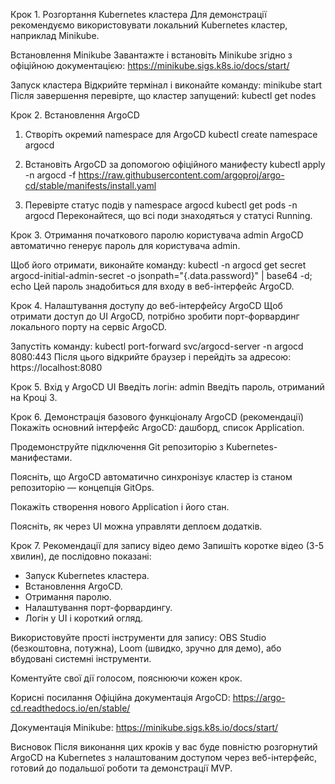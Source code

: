 Крок 1. Розгортання Kubernetes кластера
Для демонстрації рекомендуємо використовувати локальний Kubernetes кластер, наприклад Minikube.

Встановлення Minikube
Завантажте і встановіть Minikube згідно з офіційною документацією:
https://minikube.sigs.k8s.io/docs/start/

Запуск кластера
Відкрийте термінал і виконайте команду:
minikube start
Після завершення перевірте, що кластер запущений:
kubectl get nodes

Крок 2. Встановлення ArgoCD
1. Створіть окремий namespace для ArgoCD
kubectl create namespace argocd

3. Встановіть ArgoCD за допомогою офіційного манифесту
kubectl apply -n argocd -f https://raw.githubusercontent.com/argoproj/argo-cd/stable/manifests/install.yaml

5. Перевірте статус подів у namespace argocd
kubectl get pods -n argocd
Переконайтеся, що всі поди знаходяться у статусі Running.

Крок 3. Отримання початкового паролю користувача admin
ArgoCD автоматично генерує пароль для користувача admin.

Щоб його отримати, виконайте команду:
kubectl -n argocd get secret argocd-initial-admin-secret -o jsonpath="{.data.password}" | base64 -d; echo
Цей пароль знадобиться для входу в веб-інтерфейс ArgoCD.

Крок 4. Налаштування доступу до веб-інтерфейсу ArgoCD
Щоб отримати доступ до UI ArgoCD, потрібно зробити порт-форвардинг локального порту на сервіс ArgoCD.

Запустіть команду:
kubectl port-forward svc/argocd-server -n argocd 8080:443
Після цього відкрийте браузер і перейдіть за адресою:
https://localhost:8080

Крок 5. Вхід у ArgoCD UI
Введіть логін: admin
Введіть пароль, отриманий на Кроці 3.

Крок 6. Демонстрація базового функціоналу ArgoCD (рекомендації)
Покажіть основний інтерфейс ArgoCD: дашборд, список Application.

Продемонструйте підключення Git репозиторію з Kubernetes-манифестами.

Поясніть, що ArgoCD автоматично синхронізує кластер із станом репозиторію — концепція GitOps.

Покажіть створення нового Application і його стан.

Поясніть, як через UI можна управляти деплоєм додатків.

Крок 7. Рекомендації для запису відео демо
Запишіть коротке відео (3-5 хвилин), де послідовно показані:

- Запуск Kubernetes кластера.
- Встановлення ArgoCD.
- Отримання паролю.
- Налаштування порт-форвардингу.
- Логін у UI і короткий огляд.

Використовуйте прості інструменти для запису:
OBS Studio (безкоштовна, потужна),
Loom (швидко, зручно для демо),
або вбудовані системні інструменти.

Коментуйте свої дії голосом, пояснюючи кожен крок.

Корисні посилання
Офіційна документація ArgoCD:
https://argo-cd.readthedocs.io/en/stable/

Документація Minikube:
https://minikube.sigs.k8s.io/docs/start/

Висновок
Після виконання цих кроків у вас буде повністю розгорнутий ArgoCD на Kubernetes з налаштованим доступом через веб-інтерфейс, готовий до подальшої роботи та демонстрації MVP.
